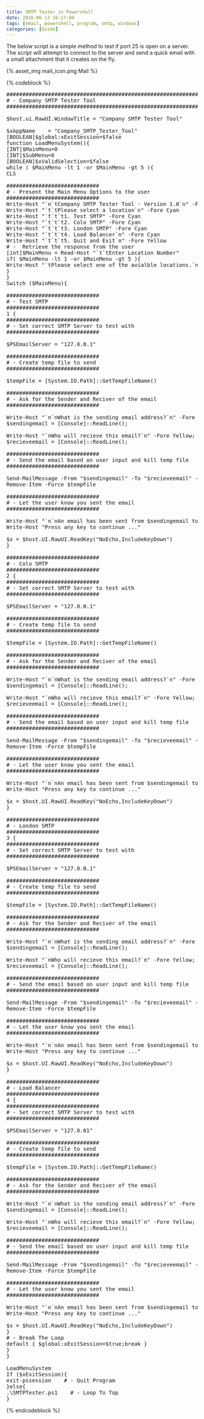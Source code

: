```yaml
---
title: SMTP Tester in Powershell
date: 2016-06-13 16:17:04
tags: [email, powershell, program, smtp, windows]
categories: [Guide]
---
```


The below script is a simple method to test if port 25 is open on a server. The script will attempt to connect to the server and send a quick email with a small attachment that it creates on the fly.

{% asset_img mail_icon.png Mail %}

<!--more-->

{% codeblock %}

<pre class="brush: powershell; title: ; notranslate" title="">######################################################################
# - Company SMTP Tester Tool
######################################################################

$host.ui.RawUI.WindowTitle = "Company SMTP Tester Tool"

$xAppName&nbsp;&nbsp;&nbsp; = "Company_SMTP_Tester_Tool"
[BOOLEAN]$global:xExitSession=$false
function LoadMenuSystem(){
[INT]$MainMenu=0
[INT]$SubMenu=0
[BOOLEAN]$xValidSelection=$false
while ( $MainMenu -lt 1 -or $MainMenu -gt 5 ){
CLS

#############################
# - Present the Main Menu Options to the user
#############################
Write-Host "`n`tCompany SMTP Tester Tool - Version 1.0`n" -ForegroundColor Magenta
Write-Host "`t`tPlease select a location`n" -Fore Cyan
Write-Host "`t`t`t1. Test SMTP" -Fore Cyan
Write-Host "`t`t`t2. Colo SMTP" -Fore Cyan
Write-Host "`t`t`t3. London SMTP" -Fore Cyan
Write-Host "`t`t`t4. Load Balancer`n" -Fore Cyan
Write-Host "`t`t`t5. Quit and Exit`n" -Fore Yellow
# -&nbsp; Retrieve the response from the user
[int]$MainMenu = Read-Host "`t`tEnter Location Number"
if( $MainMenu -lt 1 -or $MainMenu -gt 5 ){
Write-Host "`tPlease select one of the avialble locations.`n" -Fore Red;start-Sleep -Seconds 1
}
}
Switch ($MainMenu){

#############################
# - Test SMTP
#############################
1 {
#############################
# - Set correct SMTP Server to test with
#############################

$PSEmailServer = "127.0.0.1"

#############################
# - Create temp file to send
#############################

$tempFile = [System.IO.Path]::GetTempFileName()

#############################
# - Ask for the Sender and Reciver of the email
#############################

Write-Host "`n`nWhat is the sending email address?`n" -Fore Yellow;
$sendingemail = [Console]::ReadLine();

Write-Host "`nWho will recieve this email?`n" -Fore Yellow;
$recieveemail = [Console]::ReadLine();

#############################
# - Send the email based on user input and kill temp file
#############################

Send-MailMessage -From "$sendingemail" -To "$recieveemail" -Subject "Test email from Company" -Body "This is a test email from Company IT Support, Please ignore this." -Attachments "$tempFile" -dno onSuccess, onFailure -smtpServer $PSEmailServer
Remove-Item -Force $tempFile

#############################
# - Let the user know you sent the email
#############################

Write-Host "`n`nAn email has been sent from $sendingemail to $recieveemail`n" -Fore Yellow;
Write-Host "Press any key to continue ..."

$x = $host.UI.RawUI.ReadKey("NoEcho,IncludeKeyDown")
}

#############################
# - Colo SMTP
#############################
2 {
#############################
# - Set correct SMTP Server to test with
#############################

$PSEmailServer = "127.0.0.1"

#############################
# - Create temp file to send
#############################

$tempFile = [System.IO.Path]::GetTempFileName()

#############################
# - Ask for the Sender and Reciver of the email
#############################

Write-Host "`n`nWhat is the sending email address?`n" -Fore Yellow;
$sendingemail = [Console]::ReadLine();

Write-Host "`nWho will recieve this email?`n" -Fore Yellow;
$recieveemail = [Console]::ReadLine();

#############################
# - Send the email based on user input and kill temp file
#############################

Send-MailMessage -From "$sendingemail" -To "$recieveemail" -Subject "Test email from Company" -Body "This is a test email from Company IT Support, Please ignore this." -Attachments "$tempFile" -dno onSuccess, onFailure -smtpServer $PSEmailServer
Remove-Item -Force $tempFile

#############################
# - Let the user know you sent the email
#############################

Write-Host "`n`nAn email has been sent from $sendingemail to $recieveemail`n" -Fore Yellow;
Write-Host "Press any key to continue ..."

$x = $host.UI.RawUI.ReadKey("NoEcho,IncludeKeyDown")
}

#############################
# - London SMTP
#############################
3 {
#############################
# - Set correct SMTP Server to test with
#############################

$PSEmailServer = "127.0.0.1"

#############################
# - Create temp file to send
#############################

$tempFile = [System.IO.Path]::GetTempFileName()

#############################
# - Ask for the Sender and Reciver of the email
#############################

Write-Host "`n`nWhat is the sending email address?`n" -Fore Yellow;
$sendingemail = [Console]::ReadLine();

Write-Host "`nWho will recieve this email?`n" -Fore Yellow;
$recieveemail = [Console]::ReadLine();

#############################
# - Send the email based on user input and kill temp file
#############################

Send-MailMessage -From "$sendingemail" -To "$recieveemail" -Subject "Test email from Company" -Body "This is a test email from Company IT Support, Please ignore this." -Attachments "$tempFile" -dno onSuccess, onFailure -smtpServer $PSEmailServer
Remove-Item -Force $tempFile

#############################
# - Let the user know you sent the email
#############################

Write-Host "`n`nAn email has been sent from $sendingemail to $recieveemail`n" -Fore Yellow;
Write-Host "Press any key to continue ..."

$x = $host.UI.RawUI.ReadKey("NoEcho,IncludeKeyDown")
}

#############################
# - Load Balancer
#############################
4 {
#############################
# - Set correct SMTP Server to test with
#############################

$PSEmailServer = "127.0.01"

#############################
# - Create temp file to send
#############################

$tempFile = [System.IO.Path]::GetTempFileName()

#############################
# - Ask for the Sender and Reciver of the email
#############################

Write-Host "`n`nWhat is the sending email address?`n" -Fore Yellow;
$sendingemail = [Console]::ReadLine();

Write-Host "`nWho will recieve this email?`n" -Fore Yellow;
$recieveemail = [Console]::ReadLine();

#############################
# - Send the email based on user input and kill temp file
#############################

Send-MailMessage -From "$sendingemail" -To "$recieveemail" -Subject "Test email from Company" -Body "This is a test email from Company IT Support, Please ignore this." -Attachments "$tempFile" -dno onSuccess, onFailure -smtpServer $PSEmailServer
Remove-Item -Force $tempFile

#############################
# - Let the user know you sent the email
#############################

Write-Host "`n`nAn email has been sent from $sendingemail to $recieveemail`n" -Fore Yellow;
Write-Host "Press any key to continue ..."

$x = $host.UI.RawUI.ReadKey("NoEcho,IncludeKeyDown")
}
# - Break The Loop
default { $global:xExitSession=$true;break }
}
}

LoadMenuSystem
If ($xExitSession){
exit-pssession&nbsp;&nbsp;&nbsp; # - Quit Program
}else{
.\SMTPTester.ps1&nbsp;&nbsp;&nbsp; # - Loop To Top
}
</pre>
{% endcodeblock %}
